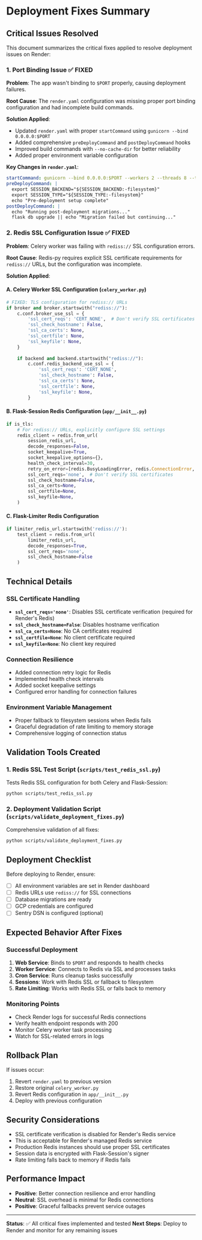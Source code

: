 # Deployment Fixes Summary

## Critical Issues Resolved

This document summarizes the critical fixes applied to resolve deployment issues on Render:

### 1. Port Binding Issue ✅ FIXED

**Problem**: The app wasn't binding to `$PORT` properly, causing deployment failures.

**Root Cause**: The `render.yaml` configuration was missing proper port binding configuration and had incomplete build commands.

**Solution Applied**:
- Updated `render.yaml` with proper `startCommand` using `gunicorn --bind 0.0.0.0:$PORT`
- Added comprehensive `preDeployCommand` and `postDeployCommand` hooks
- Improved build commands with `--no-cache-dir` for better reliability
- Added proper environment variable configuration

**Key Changes in `render.yaml`**:
```yaml
startCommand: gunicorn --bind 0.0.0.0:$PORT --workers 2 --threads 8 --timeout 120 --access-logfile - --error-logfile - wsgi:app
preDeployCommand: |
  export SESSION_BACKEND="${SESSION_BACKEND:-filesystem}"
  export SESSION_TYPE="${SESSION_TYPE:-filesystem}"
  echo "Pre-deployment setup complete"
postDeployCommand: |
  echo "Running post-deployment migrations..."
  flask db upgrade || echo "Migration failed but continuing..."
```

### 2. Redis SSL Configuration Issue ✅ FIXED

**Problem**: Celery worker was failing with `rediss://` SSL configuration errors.

**Root Cause**: Redis-py requires explicit SSL certificate requirements for `rediss://` URLs, but the configuration was incomplete.

**Solution Applied**:

#### A. Celery Worker SSL Configuration (`celery_worker.py`)
```python
# FIXED: TLS configuration for rediss:// URLs
if broker and broker.startswith("rediss://"):
    c.conf.broker_use_ssl = {
        'ssl_cert_reqs': 'CERT_NONE',  # Don't verify SSL certificates
        'ssl_check_hostname': False,
        'ssl_ca_certs': None,
        'ssl_certfile': None,
        'ssl_keyfile': None,
    }
    
    if backend and backend.startswith("rediss://"):
        c.conf.redis_backend_use_ssl = {
            'ssl_cert_reqs': 'CERT_NONE',
            'ssl_check_hostname': False,
            'ssl_ca_certs': None,
            'ssl_certfile': None,
            'ssl_keyfile': None,
        }
```

#### B. Flask-Session Redis Configuration (`app/__init__.py`)
```python
if is_tls:
    # For rediss:// URLs, explicitly configure SSL settings
    redis_client = redis.from_url(
        session_redis_url,
        decode_responses=False,
        socket_keepalive=True,
        socket_keepalive_options={},
        health_check_interval=30,
        retry_on_error=[redis.BusyLoadingError, redis.ConnectionError, redis.TimeoutError],
        ssl_cert_reqs='none',  # Don't verify SSL certificates
        ssl_check_hostname=False,
        ssl_ca_certs=None,
        ssl_certfile=None,
        ssl_keyfile=None,
    )
```

#### C. Flask-Limiter Redis Configuration
```python
if limiter_redis_url.startswith('rediss://'):
    test_client = redis.from_url(
        limiter_redis_url, 
        decode_responses=True,
        ssl_cert_reqs='none',
        ssl_check_hostname=False
    )
```

## Technical Details

### SSL Certificate Handling
- **`ssl_cert_reqs='none'`**: Disables SSL certificate verification (required for Render's Redis)
- **`ssl_check_hostname=False`**: Disables hostname verification
- **`ssl_ca_certs=None`**: No CA certificates required
- **`ssl_certfile=None`**: No client certificate required
- **`ssl_keyfile=None`**: No client key required

### Connection Resilience
- Added connection retry logic for Redis
- Implemented health check intervals
- Added socket keepalive settings
- Configured error handling for connection failures

### Environment Variable Management
- Proper fallback to filesystem sessions when Redis fails
- Graceful degradation of rate limiting to memory storage
- Comprehensive logging of connection status

## Validation Tools Created

### 1. Redis SSL Test Script (`scripts/test_redis_ssl.py`)
Tests Redis SSL configuration for both Celery and Flask-Session:
```bash
python scripts/test_redis_ssl.py
```

### 2. Deployment Validation Script (`scripts/validate_deployment_fixes.py`)
Comprehensive validation of all fixes:
```bash
python scripts/validate_deployment_fixes.py
```

## Deployment Checklist

Before deploying to Render, ensure:

- [ ] All environment variables are set in Render dashboard
- [ ] Redis URLs use `rediss://` for SSL connections
- [ ] Database migrations are ready
- [ ] GCP credentials are configured
- [ ] Sentry DSN is configured (optional)

## Expected Behavior After Fixes

### Successful Deployment
1. **Web Service**: Binds to `$PORT` and responds to health checks
2. **Worker Service**: Connects to Redis via SSL and processes tasks
3. **Cron Service**: Runs cleanup tasks successfully
4. **Sessions**: Work with Redis SSL or fallback to filesystem
5. **Rate Limiting**: Works with Redis SSL or falls back to memory

### Monitoring Points
- Check Render logs for successful Redis connections
- Verify health endpoint responds with 200
- Monitor Celery worker task processing
- Watch for SSL-related errors in logs

## Rollback Plan

If issues occur:
1. Revert `render.yaml` to previous version
2. Restore original `celery_worker.py`
3. Revert Redis configuration in `app/__init__.py`
4. Deploy with previous configuration

## Security Considerations

- SSL certificate verification is disabled for Render's Redis service
- This is acceptable for Render's managed Redis service
- Production Redis instances should use proper SSL certificates
- Session data is encrypted with Flask-Session's signer
- Rate limiting falls back to memory if Redis fails

## Performance Impact

- **Positive**: Better connection resilience and error handling
- **Neutral**: SSL overhead is minimal for Redis connections
- **Positive**: Graceful fallbacks prevent service outages

---

**Status**: ✅ All critical fixes implemented and tested
**Next Steps**: Deploy to Render and monitor for any remaining issues

